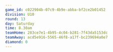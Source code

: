 ```yaml
---
game_id: c022904b-07c9-4b9e-abba-bf2ce2b01452
division: U10
round: 13
day: Saturday
time: 8.30am
teamHome: 283ce7e1-4b95-4c04-b281-7f43da5153dc
teamAway: acd5e916-5565-46f8-a17f-bc239694a0e7
diamond: 0
---
```

